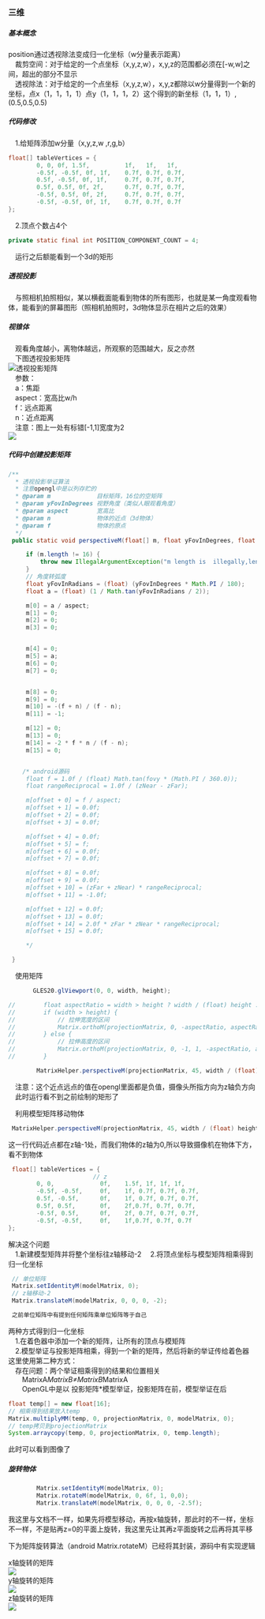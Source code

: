 ### 三维

##### 基本概念
position通过透视除法变成归一化坐标（w分量表示距离） </br>
&emsp;裁剪空间：对于给定的一个点坐标（x,y,z,w），x,y,z的范围都必须在[-w,w]之间，超出的部分不显示</br>
&emsp;透视除法：对于给定的一个点坐标（x,y,z,w），x,y,z都除以w分量得到一个新的坐标，点x（1，1，1，1）点y（1，1，1，2）这个得到的新坐标（1，1，1）,(0.5,0.5,0.5)

##### 代码修改
&emsp;1.给矩阵添加w分量（x,y,z,w ,r,g,b）
```java
float[] tableVertices = {
        0, 0, 0f, 1.5f,          1f,   1f,   1f,
        -0.5f, -0.5f, 0f, 1f,    0.7f, 0.7f, 0.7f,
        0.5f, -0.5f, 0f, 1f,     0.7f, 0.7f, 0.7f,
        0.5f, 0.5f, 0f, 2f,      0.7f, 0.7f, 0.7f,
        -0.5f, 0.5f, 0f, 2f,     0.7f, 0.7f, 0.7f,
        -0.5f, -0.5f, 0f, 1f,    0.7f, 0.7f, 0.7f
};
```
&emsp;2.顶点个数占4个

```java
private static final int POSITION_COMPONENT_COUNT = 4;
```
&emsp;运行之后额能看到一个3d的矩形


##### 透视投影
&emsp;与照相机拍照相似，某以横截面能看到物体的所有图形，也就是某一角度观看物体，能看到的屏幕图形（照相机拍照时，3d物体显示在相片之后的效果）


##### 视锥体
&emsp;观看角度越小，离物体越远，所观察的范围越大，反之亦然</br>
&emsp;下图透视投影矩阵</br>
![透视投影矩阵](https://github.com/TF27674569/OpenGLStudy/blob/master/image/%E9%80%8F%E8%A7%86%E6%8A%95%E5%BD%B1%E7%9F%A9%E9%98%B5.png)</br>
&emsp;参数：</br>
&emsp;a：焦距</br>
&emsp;aspect：宽高比w/h</br>
&emsp;f：远点距离</br>
&emsp;n：近点距离</br>
&emsp;注意：图上一处有标错[-1,1]宽度为2</br>
![](https://github.com/TF27674569/OpenGLStudy/blob/master/image/%E9%80%8F%E8%A7%86%E6%8A%95%E5%BD%B1%E4%B8%BE%E8%AF%81%E5%88%86%E6%9E%90.png)</br>


##### 代码中创建投影矩阵
```java
/**
  * 透视投影举证算法
  * 注意opengl中是以列存贮的
  * @param m             目标矩阵，16位的空矩阵
  * @param yFovInDegrees 视野角度（类似人眼观看角度）
  * @param aspect        宽高比
  * @param n             物体的近点（3d物体）
  * @param f             物体的原点
  */
 public static void perspectiveM(float[] m, float yFovInDegrees, float aspect, float n, float f) {

     if (m.length != 16) {
         throw new IllegalArgumentException("m length is  illegally,length is " + m.length);
     }
     // 角度转弧度
     float yFovInRadians = (float) (yFovInDegrees * Math.PI / 180);
     float a = (float) (1 / Math.tan(yFovInRadians / 2));

     m[0] = a / aspect;
     m[1] = 0;
     m[2] = 0;
     m[3] = 0;


     m[4] = 0;
     m[5] = a;
     m[6] = 0;
     m[7] = 0;


     m[8] = 0;
     m[9] = 0;
     m[10] = -(f + n) / (f - n);
     m[11] = -1;

     m[12] = 0;
     m[13] = 0;
     m[14] = -2 * f * n / (f - n);
     m[15] = 0;


    /* android源码
     float f = 1.0f / (float) Math.tan(fovy * (Math.PI / 360.0));
     float rangeReciprocal = 1.0f / (zNear - zFar);

     m[offset + 0] = f / aspect;
     m[offset + 1] = 0.0f;
     m[offset + 2] = 0.0f;
     m[offset + 3] = 0.0f;

     m[offset + 4] = 0.0f;
     m[offset + 5] = f;
     m[offset + 6] = 0.0f;
     m[offset + 7] = 0.0f;

     m[offset + 8] = 0.0f;
     m[offset + 9] = 0.0f;
     m[offset + 10] = (zFar + zNear) * rangeReciprocal;
     m[offset + 11] = -1.0f;

     m[offset + 12] = 0.0f;
     m[offset + 13] = 0.0f;
     m[offset + 14] = 2.0f * zFar * zNear * rangeReciprocal;
     m[offset + 15] = 0.0f;

     */

 }
```
&emsp;使用矩阵</br>
```java
       GLES20.glViewport(0, 0, width, height);

//        float aspectRatio = width > height ? width / (float) height : height / (float) width;
//        if (width > height) {
//            // 拉伸宽度的区间
//            Matrix.orthoM(projectionMatrix, 0, -aspectRatio, aspectRatio, -1, 1, -1, 1);
//        } else {
//            // 拉伸高度的区间
//            Matrix.orthoM(projectionMatrix, 0, -1, 1, -aspectRatio, aspectRatio, -1, 1);
//        }

        MatrixHelper.perspectiveM(projectionMatrix, 45, width / (float) height, 1, 10);
```
&emsp;注意：这个近点远点的值在opengl里面都是负值，摄像头所指方向为z轴负方向
&emsp;此时运行看不到之前绘制的矩形了


&emsp;利用模型矩阵移动物体</br>
```java
 MatrixHelper.perspectiveM(projectionMatrix, 45, width / (float) height, 1, 10)
```
这一行代码近点都在z轴-1处，而我们物体的z轴为0,所以导致摄像机在物体下方，看不到物体
```java
 float[] tableVertices = {
                        // z
        0, 0,             0f,    1.5f, 1f, 1f, 1f,
        -0.5f, -0.5f,     0f,    1f, 0.7f, 0.7f, 0.7f,
        0.5f, -0.5f,      0f,    1f, 0.7f, 0.7f, 0.7f,
        0.5f, 0.5f,       0f,    2f,0.7f, 0.7f, 0.7f,
        -0.5f, 0.5f,      0f,    2f, 0.7f, 0.7f, 0.7f,
        -0.5f, -0.5f,     0f,    1f,0.7f, 0.7f, 0.7f
};
```


解决这个问题</br>
&emsp;1.新建模型矩阵并将整个坐标往z轴移动-2
&emsp;2.将顶点坐标与模型矩阵相乘得到归一化坐标
```java
 // 单位矩阵
 Matrix.setIdentityM(modelMatrix, 0);
 // z轴移动-2
 Matrix.translateM(modelMatrix, 0, 0, 0, -2);

 之前单位矩阵中有提到任何矩阵乘单位矩阵等于自己
```

两种方式得到归一化坐标</br>
&emsp;1.在着色器中添加一个新的矩阵，让所有的顶点与模矩阵</br>
&emsp;2.模型举证与投影矩阵相乘，得到一个新的矩阵，然后将新的举证传给着色器</br>
这里使用第二种方式：</br>
&emsp;存在问题：两个举证相乘得到的结果和位置相关</br>
&emsp;&emsp;MatrixA*MatrixB≠MatrixB*MatrixA</br>
&emsp;&emsp;OpenGL中是以 投影矩阵*模型举证，投影矩阵在前，模型举证在后

```java
float temp[] = new float[16];
// 相乘得到结果放入temp
Matrix.multiplyMM(temp, 0, projectionMatrix, 0, modelMatrix, 0);
// temp拷贝到projectionMatrix
System.arraycopy(temp, 0, projectionMatrix, 0, temp.length);
```
此时可以看到图像了


##### 旋转物体
```java
        Matrix.setIdentityM(modelMatrix, 0);
        Matrix.rotateM(modelMatrix, 0, 6f, 1, 0,0);
        Matrix.translateM(modelMatrix, 0, 0, 0, -2.5f);
```
我这里与文档不一样，如果先将模型移动，再按x轴旋转，那此时的不一样，坐标不一样，不是贴再z=0的平面上旋转，我这里先让其再z平面旋转之后再将其平移</br>

下为矩阵旋转算法（android Matrix.rotateM）已经将其封装，源码中有实现逻辑</br>

x轴旋转的矩阵</br>
![](https://github.com/TF27674569/OpenGLStudy/blob/master/image/x%E8%BD%B4%E6%97%8B%E8%BD%AC.png)</br>
y轴旋转的矩阵</br>
![](https://github.com/TF27674569/OpenGLStudy/blob/master/image/y%E8%BD%B4%E6%97%8B%E8%BD%AC.png)</br>
z轴旋转的矩阵</br>
![](https://github.com/TF27674569/OpenGLStudy/blob/master/image/z%E8%BD%B4%E6%97%8B%E8%BD%AC.png)</br>